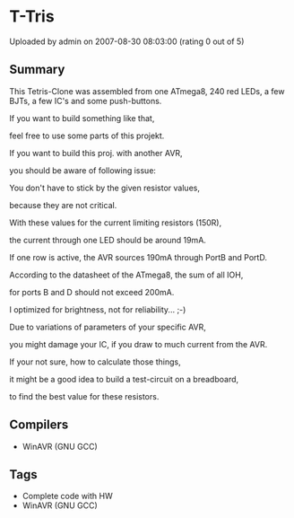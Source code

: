 # T-Tris

Uploaded by admin on 2007-08-30 08:03:00 (rating 0 out of 5)

## Summary

This Tetris-Clone was assembled from one ATmega8, 240 red LEDs, a few BJTs, a few IC's and some push-buttons.


If you want to build something like that,  

feel free to use some parts of this projekt.


If you want to build this proj. with another AVR,  

you should be aware of following issue:


You don't have to stick by the given resistor values,  

because they are not critical.  

With these values for the current limiting resistors (150R),  

the current through one LED should be around 19mA.  

If one row is active, the AVR sources 190mA through PortB and PortD.  

According to the datasheet of the ATmega8, the sum of all IOH,  

for ports B and D should not exceed 200mA.  

I optimized for brightness, not for reliability... ;-)  

Due to variations of parameters of your specific AVR,  

you might damage your IC, if you draw to much current from the AVR.


If your not sure, how to calculate those things,  

it might be a good idea to build a test-circuit on a breadboard,  

to find the best value for these resistors.

## Compilers

- WinAVR (GNU GCC)

## Tags

- Complete code with HW
- WinAVR (GNU GCC)
